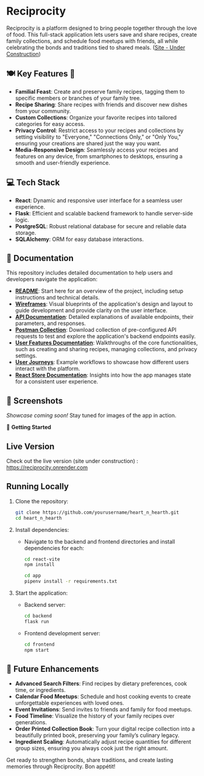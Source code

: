 # Reciprocity

Reciprocity is a platform designed to bring people together through the love of food. This full-stack application lets users save and share recipes, create family collections, and schedule food meetups with friends, all while celebrating the bonds and traditions tied to shared meals. ([Site - Under Construction](https://reciprocity.onrender.com))

## 🍽️ **Key Features** 🥘

- **Familial Feast**: Create and preserve family recipes, tagging them to specific members or branches of your family tree.
- **Recipe Sharing**: Share recipes with friends and discover new dishes from your community.
- **Custom Collections**: Organize your favorite recipes into tailored categories for easy access.
- **Privacy Control**: Restrict access to your recipes and collections by setting visibility to "Everyone," "Connections Only," or "Only You," ensuring your creations are shared just the way you want.
- **Media-Responsive Design**: Seamlessly access your recipes and features on any device, from smartphones to desktops, ensuring a smooth and user-friendly experience.

## 💻 **Tech Stack**

- **React**: Dynamic and responsive user interface for a seamless user experience.
- **Flask**: Efficient and scalable backend framework to handle server-side logic.
- **PostgreSQL**: Robust relational database for secure and reliable data storage.
- **SQLAlchemy**: ORM for easy database interactions.

## 📂 **Documentation**

This repository includes detailed documentation to help users and developers navigate the application:

- [**README**](https://github.com/lainey1/reciprocity/blob/main/README.md): Start here for an overview of the project, including setup instructions and technical details.
- [**Wireframes**](https://github.com/lainey1/reciprocity/wiki/Reciprocity-Wireframes): Visual blueprints of the application's design and layout to guide development and provide clarity on the user interface.
- [**API Documentation**](https://github.com/lainey1/reciprocity/wiki/API-Documentation): Detailed explanations of available endpoints, their parameters, and responses.
- [**Postman Collection**](https://github.com/lainey1/reciprocity/wiki/Postman-Collection): Download collection of pre-configured API requests to test and explore the application's backend endpoints easily.
- [**User Features Documentation**](https://github.com/lainey1/reciprocity/wiki/User-Features): Walkthroughs of the core functionalities, such as creating and sharing recipes, managing collections, and privacy settings.
- [**User Journeys**](https://github.com/lainey1/reciprocity/wiki/User-Journeys): Example workflows to showcase how different users interact with the platform.
- [**React Store Documentation**](https://github.com/lainey1/reciprocity/wiki/React-Store): Insights into how the app manages state for a consistent user experience.

## 📸 **Screenshots**

_Showcase coming soon!_ Stay tuned for images of the app in action.

🚀 **Getting Started**

## Live Version

Check out the live version (site under construction) : https://reciprocity.onrender.com

## Running Locally

1. Clone the repository:

   ```bash
   git clone https://github.com/yourusername/heart_n_hearth.git
   cd heart_n_hearth
   ```

2. Install dependencies:

   - Navigate to the backend and frontend directories and install dependencies for each:

     ```bash
     cd react-vite
     npm install
     ```

     ```bash
     cd app
     pipenv install -r requirements.txt
     ```

3. Start the application:
   - Backend server:
     ```bash
     cd backend
     flask run
     ```
   - Frontend development server:
     ```bash
     cd frontend
     npm start
     ```

## 🌟 **Future Enhancements**

- **Advanced Search Filters**: Find recipes by dietary preferences, cook time, or ingredients.
- **Calendar Food Meetups**: Schedule and host cooking events to create unforgettable experiences with loved ones.
- **Event Invitations**: Send invites to friends and family for food meetups.
- **Food Timeline**: Visualize the history of your family recipes over generations.
- **Order Printed Collection Book**: Turn your digital recipe collection into a beautifully printed book, preserving your family’s culinary legacy.
- **Ingredient Scaling**: Automatically adjust recipe quantities for different group sizes, ensuring you always cook just the right amount.

Get ready to strengthen bonds, share traditions, and create lasting memories through Reciprocity. Bon appétit!
